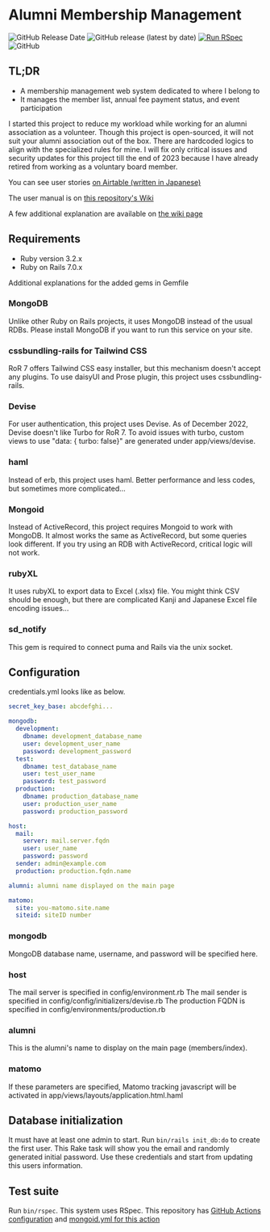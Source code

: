 # Alumni Membership Management

![GitHub Release Date](https://img.shields.io/github/release-date/yaws-k/alumni-membership-management)
![GitHub release (latest by date)](https://img.shields.io/github/v/release/yaws-k/alumni-membership-management)
[![Run RSpec](https://github.com/yaws-k/alumni-membership-management/actions/workflows/rspec.yml/badge.svg)](https://github.com/yaws-k/alumni-membership-management/actions/workflows/rspec.yml)
![GitHub](https://img.shields.io/github/license/yaws-k/alumni-membership-management)

## TL;DR

- A membership management web system dedicated to where I belong to
- It manages the member list, annual fee payment status, and event participation

I started this project to reduce my workload while working for an alumni association as a volunteer. Though this project is open-sourced, it will not suit your alumni association out of the box. There are hardcoded logics to align with the specialized rules for mine.
I will fix only critical issues and security updates for this project till the end of 2023 because I have already retired from working as a voluntary board member.

You can see user stories [on Airtable (written in Japanese)](https://airtable.com/shrNm3h6yWEVP3G0u)

The user manual is on [this repository's Wiki](https://github.com/yaws-k/alumni-membership-management/wiki)

A few additional explanation are available on [the wiki page](https://github.com/yaws-k/alumni-membership-management/wiki/developers)

## Requirements

- Ruby version 3.2.x
- Ruby on Rails 7.0.x

Additional explanations for the added gems in Gemfile

### MongoDB

Unlike other Ruby on Rails projects, it uses MongoDB instead of the usual RDBs. Please install MongoDB if you want to run this service on your site.

### cssbundling-rails for Tailwind CSS

RoR 7 offers Tailwind CSS easy installer, but this mechanism doesn't accept any plugins. To use daisyUI and Prose plugin, this project uses cssbundling-rails.

### Devise

For user authentication, this project uses Devise. As of December 2022, Devise doesn't like Turbo for RoR 7. To avoid issues with turbo, custom views to use "data: { turbo: false}" are generated under app/views/devise.

### haml

Instead of erb, this project uses haml. Better performance and less codes, but sometimes more complicated...

### Mongoid

Instead of ActiveRecord, this project requires Mongoid to work with MongoDB. It almost works the same as ActiveRecord, but some queries look different.
If you try using an RDB with ActiveRecord, critical logic will not work.

### rubyXL

It uses rubyXL to export data to Excel (.xlsx) file.
You might think CSV should be enough, but there are complicated Kanji and Japanese Excel file encoding issues...

### sd_notify

This gem is required to connect puma and Rails via the unix socket.

## Configuration

credentials.yml looks like as below.

```yaml
secret_key_base: abcdefghi...

mongodb:
  development:
    dbname: development_database_name
    user: development_user_name
    password: development_password
  test:
    dbname: test_database_name
    user: test_user_name
    password: test_password
  production:
    dbname: production_database_name
    user: production_user_name
    password: production_password

host:
  mail:
    server: mail.server.fqdn
    user: user_name
    password: password
  sender: admin@example.com
  production: production.fqdn.name

alumni: alumni name displayed on the main page

matomo:
  site: you-matomo.site.name
  siteid: siteID number
```

### mongodb

MongoDB database name, username, and password will be specified here.

### host

The mail server is specified in config/environment.rb
The mail sender is specified in config/config/initializers/devise.rb
The production FQDN is specified in config/environments/production.rb

### alumni

This is the alumni's name to display on the main page (members/index).

### matomo

If these parameters are specified, Matomo tracking javascript will be activated in app/views/layouts/application.html.haml

## Database initialization

It must have at least one admin to start. Run `bin/rails init_db:do` to create the first user.
This Rake task will show you the email and randomly generated initial password. Use these credentials and start from updating this users information.

## Test suite

Run `bin/rspec`. This system uses RSpec.
This repository has [GitHub Actions configuration](https://github.com/yaws-k/alumni-membership-management/blob/main/.github/workflows/rspec.yml) and [mongoid.yml for this action](https://github.com/yaws-k/alumni-membership-management/blob/main/config/mongoid.yml.ci)
